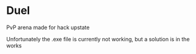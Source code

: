 # Duel
PvP arena made for hack upstate

Unfortunately the .exe file is currently not working, but a solution is in the works
